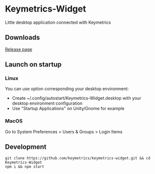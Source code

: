 # Keymetrics-Widget
Little desktop application connected with Keymetrics

## Downloads
[Release page](https://github.com/keymetrics/keymetrics-widget/releases)

## Launch on startup
### Linux
You can use option corresponding your desktop environment:
  * Create ~/.config/autostart/Keymetrics-Widget.desktop with your desktop environment configuration
  * Use "Startup Applications" on Unity/Gnome for example

### MacOS
Go to System Preferences > Users & Groups > Login Items

## Development
```
git clone https://github.com/keymetrics/keymetrics-widget.git && cd Keymetrics-Widget
npm i && npm start
```
